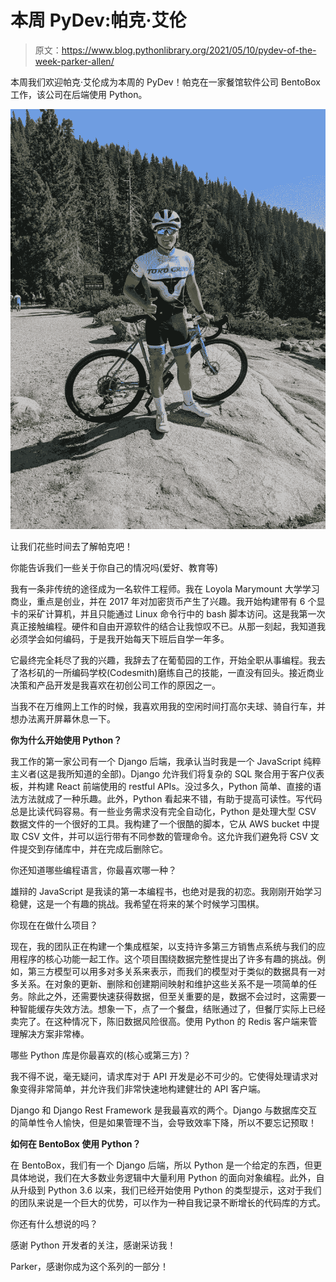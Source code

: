 # 本周 PyDev:帕克·艾伦

> 原文：<https://www.blog.pythonlibrary.org/2021/05/10/pydev-of-the-week-parker-allen/>

本周我们欢迎帕克·艾伦成为本周的 PyDev！帕克在一家餐馆软件公司 BentoBox 工作，该公司在后端使用 Python。

![Parker Allen](img/6bd13a35d613acfebbc987df94a25305.png)

让我们花些时间去了解帕克吧！

你能告诉我们一些关于你自己的情况吗(爱好、教育等)

我有一条非传统的途径成为一名软件工程师。我在 Loyola Marymount 大学学习商业，重点是创业，并在 2017 年对加密货币产生了兴趣。我开始构建带有 6 个显卡的采矿计算机，并且只能通过 Linux 命令行中的 bash 脚本访问。这是我第一次真正接触编程。硬件和自由开源软件的结合让我惊叹不已。从那一刻起，我知道我必须学会如何编码，于是我开始每天下班后自学一年多。

它最终完全耗尽了我的兴趣，我辞去了在葡萄园的工作，开始全职从事编程。我去了洛杉矶的一所编码学校(Codesmith)磨练自己的技能，一直没有回头。接近商业决策和产品开发是我喜欢在初创公司工作的原因之一。

当我不在万维网上工作的时候，我喜欢用我的空闲时间打高尔夫球、骑自行车，并想办法离开屏幕休息一下。

**你为什么开始使用 Python？**

我工作的第一家公司有一个 Django 后端，我承认当时我是一个 JavaScript 纯粹主义者(这是我所知道的全部)。Django 允许我们将复杂的 SQL 聚合用于客户仪表板，并构建 React 前端使用的 restful APIs。没过多久，Python 简单、直接的语法方法就成了一种乐趣。此外，Python 看起来不错，有助于提高可读性。写代码总是比读代码容易。有一些业务需求没有完全自动化，Python 是处理大型 CSV 数据文件的一个很好的工具。我构建了一个很酷的脚本，它从 AWS bucket 中提取 CSV 文件，并可以运行带有不同参数的管理命令。这允许我们避免将 CSV 文件提交到存储库中，并在完成后删除它。

你还知道哪些编程语言，你最喜欢哪一种？

雄辩的 JavaScript 是我读的第一本编程书，也绝对是我的初恋。我刚刚开始学习稳健，这是一个有趣的挑战。我希望在将来的某个时候学习围棋。

你现在在做什么项目？

现在，我的团队正在构建一个集成框架，以支持许多第三方销售点系统与我们的应用程序的核心功能一起工作。这个项目围绕数据完整性提出了许多有趣的挑战。例如，第三方模型可以用多对多关系来表示，而我们的模型对于类似的数据具有一对多关系。在对象的更新、删除和创建期间映射和维护这些关系不是一项简单的任务。除此之外，还需要快速获得数据，但至关重要的是，数据不会过时，这需要一种智能缓存失效方法。想象一下，点了一个餐盘，结账通过了，但餐厅实际上已经卖完了。在这种情况下，陈旧数据风险很高。使用 Python 的 Redis 客户端来管理解决方案非常棒。

哪些 Python 库是你最喜欢的(核心或第三方)？

我不得不说，毫无疑问，请求库对于 API 开发是必不可少的。它使得处理请求对象变得非常简单，并允许我们非常快速地构建健壮的 API 客户端。

Django 和 Django Rest Framework 是我最喜欢的两个。Django 与数据库交互的简单性令人愉快，但是如果管理不当，会导致效率下降，所以不要忘记预取！

**如何在 BentoBox 使用 Python？**

在 BentoBox，我们有一个 Django 后端，所以 Python 是一个给定的东西，但更具体地说，我们在大多数业务逻辑中大量利用 Python 的面向对象编程。此外，自从升级到 Python 3.6 以来，我们已经开始使用 Python 的类型提示，这对于我们的团队来说是一个巨大的优势，可以作为一种自我记录不断增长的代码库的方式。

你还有什么想说的吗？

感谢 Python 开发者的关注，感谢采访我！

Parker，感谢你成为这个系列的一部分！
